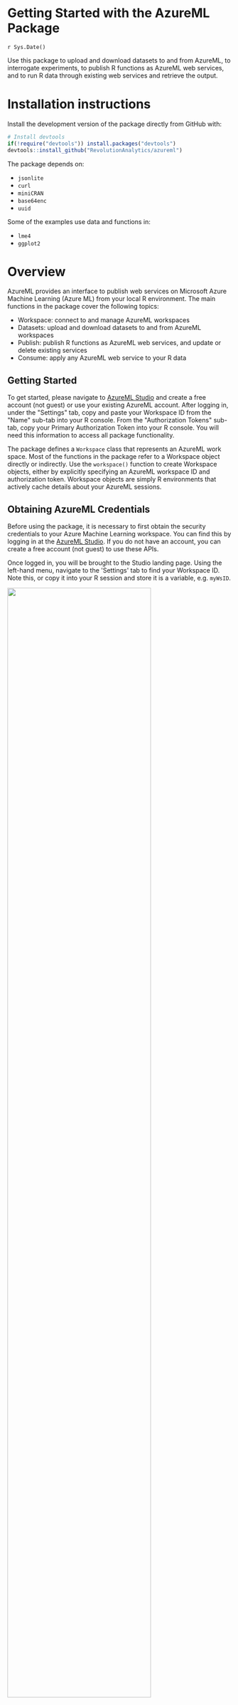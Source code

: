 # Getting Started with the AzureML Package
`r Sys.Date()`  

Use this package to upload and download datasets to and from AzureML, to
interrogate experiments, to publish R functions as AzureML web services, and to
run R data through existing web services and retrieve the output.

# Installation instructions

Install the development version of the package directly from GitHub with:

```r
# Install devtools
if(!require("devtools")) install.packages("devtools")
devtools::install_github("RevolutionAnalytics/azureml")
```

The package depends on:

- `jsonlite`
- `curl`
- `miniCRAN`
- `base64enc`
- `uuid`

Some of the examples use data and functions in:

- `lme4`
- `ggplot2`


# Overview

AzureML provides an interface to publish web services on Microsoft Azure
Machine Learning (Azure ML) from your local R environment. The main functions
in the package cover the following topics:

- Workspace: connect to and manage AzureML workspaces
- Datasets: upload and download datasets to and from AzureML workspaces
- Publish: publish R functions as AzureML web services, and update or delete existing services
- Consume: apply any AzureML web service to your R data

## Getting Started

To get started, please navigate to [AzureML Studio](https://studio.azureml.net)
and create a free account (not guest) or use your existing AzureML account.
After logging in, under the "Settings" tab, copy and paste your Workspace ID
from the "Name" sub-tab into your R console. From the "Authorization Tokens"
sub-tab, copy your Primary Authorization Token into your R console. You will
need this information to access all package functionality.

The package defines a `Workspace` class that represents an AzureML work space.
Most of the functions in the package refer to a Workspace object directly or
indirectly. Use the `workspace()` function to create Workspace objects, either
by explicitly specifying an AzureML workspace ID and authorization token.
Workspace objects are simply R environments that actively cache details about
your AzureML sessions.

## Obtaining AzureML Credentials

Before using the package, it is necessary to first obtain the security
credentials to your Azure Machine Learning workspace. You can find this by
logging in at the [AzureML Studio](https://studio.azureml.net). If you do not
have an account, you can create a free account (not guest) to use these APIs.

Once logged in, you will be brought to the Studio landing page. Using the
left-hand menu, navigate to the 'Settings' tab to find your Workspace ID. Note
this, or copy it into your R session and store it is a variable, e.g. `myWsID`.

<img src="workspaceID.png" width="80%">

Next, within the 'Settings' tab, use the overhead menu to navigate to the
'Authorization Tokens' tab and similarly note your Primary Authorization Token.

<img src="authToken.png" width="80%">


```r
library(AzureML)
ws <- workspace(
  id = "your workspace ID",
  auth = "your authorization token"
)
```

or alternatively create a file in `~/.azureml/settings.json` with the JSON
structure (`api_endpoint` and `management_endpoint` are optional):

```json
{"workspace": {
   "id"                  : "test_id",
   "authorization_token" : "test_token",
   "api_endpoint"        : "api_endpoint",
   "management_endpoint" : "management_endpoint"
}}
```

See `?workspace` for more details.

## Examining workspace datasets, experiments and services

The `datasets()`, `experiments()`, and `services()` functions return data
frames that contain information about those objects available in the workspace.

The package caches R data frame objects describing available datasets,
experiments and services in the workspace environment. That cache can be
refreshed at any time with the `refresh()` function. The data frame objects
make it relatively easy to sort and filter the datasets, experiments, and
services in arbitrary ways.  The functions also include filtering options for
specific and common filters, like looking up something by name.

Use the `download.datasets()` and `upload.dataset()` functions to download or
upload data between R and your Azure workspace. The
`download.intermediate.dataset()` function can download ephemeral data from a
port in an experiment that is not explicitly stored in your Azure workspace.

Use `delete.datasets()` to remove and delete datasets from the workspace.

The `endpoints()` function describes Azure web service endpoints, and works with
supporting help functions like `endpointHelp()`.

The `publishWebService()` function publishes a custom R function as an AzureML
web service, available for use by any client. The `updateWebService()` and
`deleteWebServce()` update or delete existing web services, respectively.

Use the `consume()` function to evaluate an Azure ML web service with
new data uploaded to AzureML from your R environment.

# Examples

Work with the AzureML package begins by defining a workspace object. The
example below uses the configured workspace ID and authorization token in the
`~/.azureml/settings.json` file.  Alternatively specify these settings
explicitly in the `workspace()` function as outlined above. All of the examples
require this step.


```r
library(AzureML)
ws <- workspace()
ws
```

```
## AzureML Workspace
## Workspace ID : dd01c7e4a424432c9a9f83142d5cfec4 
## API endpoint : https://studio.azureml.net
```

## Service availability

AzureML is a web service and sometimes operations can't
immediately proceed due to rate limiting or other factors. When this
kind of thing occurs, the AzureML R package presents a warning and
retries the service a few times before giving up with an error.

## Datasets

AzureML _datasets_ correspond more or less to R data frames. The AzureML
package defines four basic dataset operations: list, upload, download, and
delete.

### List available datasets

The following example illustrates listing available datasets in your workspace.


```r
head(datasets(ws))     # Or, equivalently: head(ws$datasets)
```

```
##                                               Name DataTypeId      Size
## 1 Flight_On_Time_Performance_July_October_2013.csv GenericCSV 100506313
## 2                                 TestReadFromBlob    Dataset      8102
## 3                                 New York weather GenericCSV    116989
## 4                                       airquality GenericTSV      2901
## 5         dataset-test-upload-2015-11-17--22-12-47 GenericTSV      2901
## 6         dataset-test-upload-2015-11-17--22-14-37 GenericTSV      2901
##   ...
## 1 ...
## 2 ...
## 3 ...
## 4 ...
## 5 ...
## 6 ...
## ----------------------------------------------
## AzureML datasets data.frame variables include:
##  [1] "VisualizeEndPoint"    "SchemaEndPoint"       "SchemaStatus"        
##  [4] "Id"                   "DataTypeId"           "Name"                
##  [7] "Description"          "FamilyId"             "ResourceUploadId"    
## [10] "SourceOrigin"         "Size"                 "CreatedDate"         
## [13] "Owner"                "ExperimentId"         "ClientVersion"       
## [16] "PromotedFrom"         "UploadedFromFilename" "ServiceVersion"      
## [19] "IsLatest"             "Category"             "DownloadLocation"    
## [22] "IsDeprecated"         "Culture"              "Batch"               
## [25] "CreatedDateTicks"
```

The list of datasets is presented as an a R data frame with class `Datasets`.
Its print method shows a summary of the datasets, along with all of the
available variables. Use any normal R data frame operation to manipulate the
datasets. For example, to see the "Owner" value of each dataset:


```r
head(ws$datasets$Owner, n=20)
```

```
##  [1] "apdevries"             "apdevries"            
##  [3] "apdevries"             "R"                    
##  [5] "R"                     "R"                    
##  [7] "R"                     "R"                    
##  [9] "R"                     "R"                    
## [11] "R"                     "R"                    
## [13] "R"                     "Microsoft Corporation"
## [15] "Microsoft Corporation" "Microsoft Corporation"
## [17] "Microsoft Corporation" "Microsoft Corporation"
## [19] "Microsoft Corporation" "Microsoft Corporation"
```

### Downloading datasets

The next example illustrates downloading a specific  dataset named "Airport
Codes Dataset" from AzureML to your R session. This dataset is presented by
AzureML as a "Generic CSV" dataset, and will be parsed by R's `read.table()`
function. (Other formats are parsed by an appropriate parser, for example
`read.arff()`.) The example illustrates passing additional arguments to the
`read.table()` function used to parse the data from AzureML in this case.


```r
airports <- download.datasets(ws, name = "Airport Codes Dataset", quote="\"")
head(airports)
```

```
##   airport_id        city state                                 name
## 1      10165 Adak Island    AK                                 Adak
## 2      10299   Anchorage    AK  Ted Stevens Anchorage International
## 3      10304       Aniak    AK                        Aniak Airport
## 4      10754      Barrow    AK      Wiley Post/Will Rogers Memorial
## 5      10551      Bethel    AK                       Bethel Airport
## 6      10926     Cordova    AK                Merle K Mudhole Smith
```

You can use `download.datasets()` to download more than one dataset as a time,
returning the results in a list of data frames.

### Uploading R data frames as AzureML datasets and deleting datasets

Use the `upload.dataset()` function to upload R data frames to AzureML.





```r
upload.dataset(airquality, ws, name = "Air quality")
```

```
##          Name DataTypeId Size ...
## 1 Air quality GenericTSV 2901 ...
## ----------------------------------------------
## AzureML datasets data.frame variables include:
##  [1] "VisualizeEndPoint"    "SchemaEndPoint"       "SchemaStatus"        
##  [4] "Id"                   "DataTypeId"           "Name"                
##  [7] "Description"          "FamilyId"             "ResourceUploadId"    
## [10] "SourceOrigin"         "Size"                 "CreatedDate"         
## [13] "Owner"                "ExperimentId"         "ClientVersion"       
## [16] "PromotedFrom"         "UploadedFromFilename" "ServiceVersion"      
## [19] "IsLatest"             "Category"             "DownloadLocation"    
## [22] "IsDeprecated"         "Culture"              "Batch"               
## [25] "CreatedDateTicks"
```

```r
# Let's see what we've got:
head(download.datasets(ws, name = "Air quality"))
```

```
##   Ozone Solar.R Wind Temp Month Day
## 1    41     190  7.4   67     5   1
## 2    36     118  8.0   72     5   2
## 3    12     149 12.6   74     5   3
## 4    18     313 11.5   62     5   4
## 5    NA      NA 14.3   56     5   5
## 6    28      NA 14.9   66     5   6
```

Delete one or more AzureML datasets with `delete.datasets()`:


```r
delete.datasets(ws, name="Air quality")
```

```
## Request failed with status 400. Waiting 2.3 seconds before retry
```

```
## ...
```

```
##          Name Deleted status_code
## 1 Air quality    TRUE         204
```


## Experiments

Use the `experiments()` function or simply use the `ws$experiments` data frame
object directly to list details about experiments in your AzureML workspace.
The `experiments()` function optionally filters experiments by ownership.


```r
e <- experiments(ws, filter = "samples")
head(e)
```

```
##                                        Description        CreationTime ...
## 1  Sample 6: Train, Test, Evaluate for Regression: 2015-08-27 21:34:57 ...
## 2 Text Classification: Step 2 of 5, text preproces 2015-08-27 21:39:38 ...
## 3        Quantile Regression: Car price prediction 2015-08-27 21:37:39 ...
## 4   Multiclass Classification: News categorization 2015-08-27 21:36:23 ...
## 5                Neural Network: Basic convolution 2015-08-27 21:36:48 ...
## 6 Text Classification: Step 3B of 5, unigrams TF-I 2015-08-27 21:39:49 ...
## -------------------------------------------------
## AzureML experiments data.frame variables include:
##  [1] "ExperimentId"                       
##  [2] "Description"                        
##  [3] "Etag"                               
##  [4] "Creator"                            
##  [5] "IsArchived"                         
##  [6] "JobId"                              
##  [7] "VersionId"                          
##  [8] "RunId"                              
##  [9] "OriginalExperimentDocumentationLink"
## [10] "Summary"                            
## [11] "Category"                           
## [12] "Tags"                               
## [13] "StatusCode"                         
## [14] "StatusDetail"                       
## [15] "CreationTime"                       
## [16] "StartTime"                          
## [17] "EndTime"                            
## [18] "Metadata"
```

The `ws$experiments` object is just an R data frame with class `Experiments`.
Its print method shows a summary of the available experiments, but it can
otherwise be manipulated like a normal R data frame.

The list of experiments in your workspace is cached in the workspace
environment.  Use the `refresh()` function to explicitly update the cache at any
time, for example:


```r
refresh(ws, "experiments")
```


# Web Services

The AzureML package helps you to publish R functions as AzureML web services
that can be consumed anywhere. You can also use the AzureML package to run R
data through an existing web service and collect the output.

## Publishing a Web Service

The `publishWebService()` publishes an R function as an AzureML web service.
Consider this simple example R function:


```r
add <- function(x, y) {
  x + y
}
```

Use the function `publishWebService()` to publish the function as a
service named "AzureML-vignette-silly":


```r
ws <- workspace()
api <- publishWebService(
  ws,
  fun = add, 
  name = "AzureML-vignette-silly",
  inputSchema = list(
    x = "numeric", 
    y = "numeric"
  ), 
  outputSchema = list(
    ans = "numeric"
  )
)
```

The example publishes a function of two scalar numeric arguments, returning a
single numeric scalar output value. Note that we explicitly define the web
service input and output schema in the example. See the examples below for more
flexible ways of defining web services with functions of data frames.

The result of `publishWebService()` is an `Endpoint` object, really just an R
data frame with two elements: a list containing the details of the newly
created web service, and a list of the endpoints of the web service. From here,
you can pass the information on to another user, or use the information to use
the web service from R:


```r
class(api)
```

```
## [1] "Endpoint"   "data.frame"
```

```r
names(api)
```

```
##  [1] "Name"                  "Description"          
##  [3] "CreationTime"          "WorkspaceId"          
##  [5] "WebServiceId"          "HelpLocation"         
##  [7] "PrimaryKey"            "SecondaryKey"         
##  [9] "ApiLocation"           "PreventUpdate"        
## [11] "MaxConcurrentCalls"    "DiagnosticsTraceLevel"
## [13] "ThrottleLevel"
```

The web service created is identical to a web service published through the
Azure Machine Learning Studio. From the response, you can get the Web Service's
URL, API Key and Help Page URL, as shown above. The first two are needed to
make calls to the web service. The latter has the sample code, sample request
and other information for consuming the API from client apps such as mobile and
web applications.

The new web service will show up on the 'Web Services' tab of the Studio
interface, and the service will have a help page for each endpoint, e.g.

Note that AzureML allows multiple services to have the same name.


```r
(helpPageUrl <- api$HelpLocation)
```

```
## [1] "https://studio.azureml.net/apihelp/workspaces/dd01c7e4a424432c9a9f83142d5cfec4/webservices/10b27c1cc68d11e59a9e9fda44a82b45/endpoints/4ce411c50ec3486db0a5c191af0309c1"
```

Once published, you can update a web service using the `updateWebService()` or
`publishWebService()` functions.  The `updateWebService()` function is just an
alias for `publishWebService()`, except that the argument `serviceId` is
compulsory.



```r
api <- updateWebService(
  ws,
  fun = function(x, y) x - y,
  inputSchema = list(
    x = "numeric",
    y = "numeric"
  ),
  outputSchema = list(
    ans = "numeric"
  ),
  serviceId = api$WebServiceId   # <<-- Required to update!
)
```

The "AzureML-vignette-silly" service now substracts two numbers instead of adding them.

## Discovering Web Services

Use the `services()` function to list in detail all of the available services
in your AzureML workspace, or filter by web service name as shown below:


```r
(webservices <- services(ws, name = "AzureML-vignette-silly"))
```

```
##                                  Id                   Name Description
## 22 0118e986c68c11e5bf7d7d3f8709ee1b AzureML-vignette-silly        <NA>
## 24 7cca5998c68c11e581cfcf4167576cd7 AzureML-vignette-silly        <NA>
## 26 10b27c1cc68d11e59a9e9fda44a82b45 AzureML-vignette-silly        <NA>
##                CreationTime                      WorkspaceId
## 22 2016-01-29T13:27:14.153Z dd01c7e4a424432c9a9f83142d5cfec4
## 24 2016-01-29T13:30:42.485Z dd01c7e4a424432c9a9f83142d5cfec4
## 26 2016-01-29T13:34:50.512Z dd01c7e4a424432c9a9f83142d5cfec4
##    DefaultEndpointName EndpointCount
## 22             default             1
## 24             default             1
## 26             default             1
```

Given a service, use the `endpoints()` function to list the AzureML
service endpoints for the service:


```r
ep <- endpoints(ws, webservices[1, ])
class(ep)
```

```
## [1] "Endpoint"   "data.frame"
```

```r
names(ep)
```

```
##  [1] "Name"                  "Description"          
##  [3] "CreationTime"          "WorkspaceId"          
##  [5] "WebServiceId"          "HelpLocation"         
##  [7] "PrimaryKey"            "SecondaryKey"         
##  [9] "ApiLocation"           "PreventUpdate"        
## [11] "MaxConcurrentCalls"    "DiagnosticsTraceLevel"
## [13] "ThrottleLevel"
```

The returned `Endpoints` object contains all the information needed to consume a web
service. The  `endpointHelp()` function returns detailed information about an endpoint
including its input and output schema and URI.


## Consuming Web Services

Use the `consume()` function to send data to your newly published web service
API for scoring.


```r
df <- data.frame(
  x = 1:5,
  y = 6:10
)
s <- services(ws, name = "AzureML-vignette-silly")
s <- tail(s, 1) # use the last published function, in case of duplicate function names
ep <- endpoints(ws, s)
consume(ep, df)
```

```
##   ans
## 1  -5
## 2  -5
## 3  -5
## 4  -5
## 5  -5
```

Alternatively, the endpoint primary key and API location can be found on the
help page for that specific endpoint, which can be found on Azure Machine
Learning Studio. Using the Help Page URL, you can access sample code to build
clients that can consume this web service in real time to make predictions.

## Deleting a Web Service

Use `deleteWebservice()` to remove a webservice endpoint that you no longer need
or want (like these silly examples):


```r
deleteWebService(ws, name = "AzureML-vignette-silly")
```

## Other examples of publishing web services

The simplest and perhaps most useful way to define a web service uses functions
that take a single data frame argument and return a vector or data frame of
results. The next example trains a generalized boosted regression model using
the gbm package, publishes the model as a web service with name
"AzureML-vignette-gbm", and runs example data through the model for prediction
using the `consume()` function.


```r
library(AzureML)
library(MASS)
library(gbm)
```

```
## Loading required package: survival
```

```
## Loading required package: lattice
```

```
## Loading required package: splines
```

```
## Loading required package: parallel
```

```
## Loaded gbm 2.1.1
```

```r
ws <- workspace()
test <- Boston[1:5, 1:13]

set.seed(123)
gbm1 <- gbm(medv ~ .,
            distribution = "gaussian",
            n.trees = 5000,
            interaction.depth = 8,
            n.minobsinnode = 1,
            shrinkage = 0.01,
            cv.folds = 5,
            data = Boston,
            n.cores = 1) # You can set this to n.cores = NULL to use all cores
best.iter <- gbm.perf(gbm1, method="cv", plot=FALSE)

mypredict <- function(newdata)
{
  require(gbm)
  predict(gbm1, newdata, best.iter)
}

# Example use of the prediction function
print(mypredict(test))
```

```
## [1] 24.54431 21.15155 33.88859 34.06615 34.93906
```

```r
# Publish the service
ep <- publishWebService(ws = ws, fun = mypredict, name = "AzureML-vignette-gbm",
                        inputSchema = test)

# Consume test data, comparing with result above
print(consume(ep, test))
```

```
## Request failed with status 401. Waiting 6.7 seconds before retry
```

```
## .......
```

```
##        ans
## 1 24.54431
## 2 21.15155
## 3 33.88859
## 4 34.06615
## 5 34.93906
```

Notice that we don't need to explicitly specific the `inputSchema` or
`outputSchema` arguments when working with functions that use data frame I/O.
When finished with this example, we can delete the example service with:

```r
deleteWebService(ws, "AzureML-vignette-gbm")
```

## Tips on writing functions used in web services

Try to use the data frame I/O interface as illustrated in the last example
above. It's simpler and more robust than using functions of scalars or lists
and exhibits faster execution for large data sets.

Use `require()` in your function to explicitly load required packages.

The `publishWebServce()` function uses codetools to bundle objects required by
your function following R lexical scoping rules. The previous example, for
instance, uses the `best.iter` and `gbm1` variables inside of the `mypredict()`
function. `publishWebService()` identified that and included their definitions
in the R environment in which the function is evaluated in AzureML.
Fine-grained control over the export of variables is provided by the
`publishWebService()` function in case you need it (see the help page for
details).

Use the `packages` option of `publishWebService()` to explicitly bundle
required packages and their dependencies (but not suggested dependencies) using
miniCRAN. This lets you upload packages to AzureML that may not otherwise be
available in that environment already, using the correct R version and platform
used by AzureML.

Be aware that the version of R running in AzureML may not be the same as the
version of R that you are running locally. That means that some packages might
not be available, or sometimes package behavior in the AzureML version of R
might be different that what you observe locally. This is generally more of an
issue for cutting-edge packages.

JSON is used to transfer data between your local R environment and the R
services running in AzureML--numeric values experience a change of base, which
can lead to a small loss of precision in some circumstances. If you really,
really need to move binary objects between your local R session and the AzureML
R service you might try base64 encoding the data, for example.
